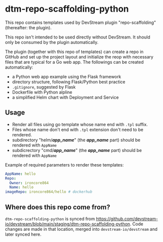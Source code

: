 # dtm-repo-scaffolding-python

This repo contains templates used by DevStream plugin "repo-scaffolding" (thereafter: the plugin).

This repo isn't intended to be used directly without DevStream. It should only be consumed by the plugin automatically.

The plugin (together with this repo of templates) can create a repo in GitHub and set up the project layout and initialize the reop with necessary files that are typical for a Go web app. The followings can be created automatically:

- a Python web app example using the Flask framework
- directory structure, following Flask/Python best practice
- `.gitignore`, suggested by Flask
- Dockerfile with Python alpline
- a simplified Helm chart with Deployment and Service

## Usage

- Render all files using go template whose name end with `.tpl` suffix.
- Files whose name don't end with `.tpl` extension don't need to be rendered.
- subdirectory "helm/**_app_name_**" (the **_app_name_** part) should be rendered with `AppName`
- subdicrectory "cmd/**_app_name_**" (the **_app_name_** part) should be rendered with `AppName`

Example of required parameters to render these templates:

```yaml
AppName: hello
Repo:
  Owner: ironcore864
  Name: hello
imageRepo: ironcore864/hello # dockerhub
```

## Where does this repo come from?

`dtm-repo-scaffolding-python` is synced from https://github.com/devstream-io/devstream/blob/main/staging/dtm-repo-scaffolding-python. 
Code changes are made in that location, merged into `devstream-io/devstream` and later synced here.
